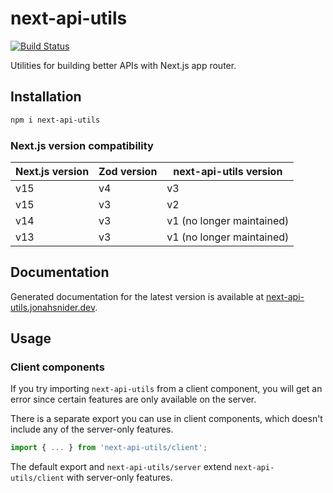 # next-api-utils

[![Build Status](https://github.com/jonahsnider/next-api-utils/workflows/CI/badge.svg)](https://github.com/jonahsnider/next-api-utils/actions)

Utilities for building better APIs with Next.js app router.

## Installation

```sh
npm i next-api-utils
```

### Next.js version compatibility

| Next.js version | Zod version | next-api-utils version    |
| --------------- | ----------- | ------------------------- |
| v15             | v4          | v3                        |
| v15             | v3          | v2                        |
| v14             | v3          | v1 (no longer maintained) |
| v13             | v3          | v1 (no longer maintained) |

## Documentation

Generated documentation for the latest version is available at [next-api-utils.jonahsnider.dev](http://next-api-utils.jonahsnider.dev/).

## Usage

### Client components

If you try importing `next-api-utils` from a client component, you will get an error since certain features are only available on the server.

There is a separate export you can use in client components, which doesn't include any of the server-only features.

```js
import { ... } from 'next-api-utils/client';
```

The default export and `next-api-utils/server` extend `next-api-utils/client` with server-only features.
